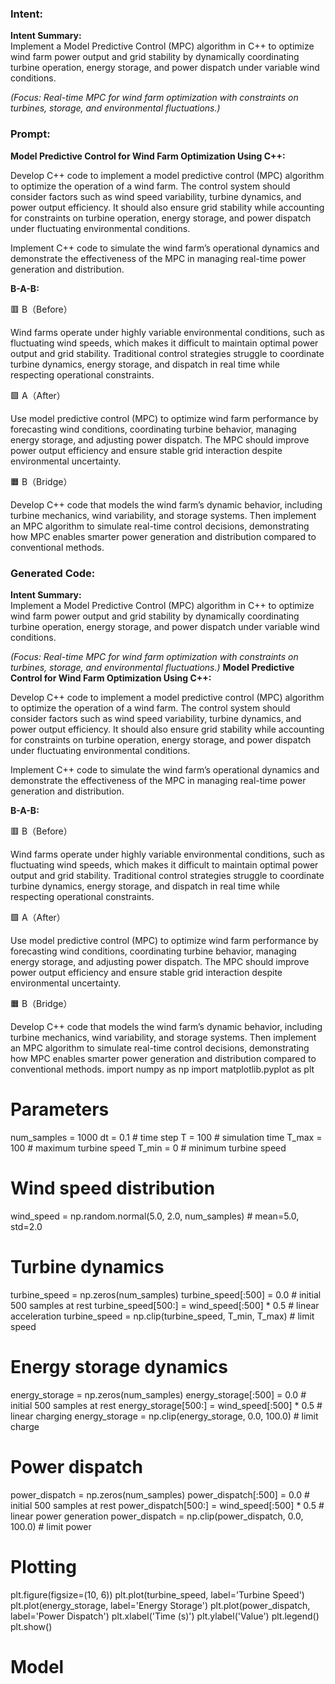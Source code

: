 ### Intent:
**Intent Summary:**  
Implement a Model Predictive Control (MPC) algorithm in C++ to optimize wind farm power output and grid stability by dynamically coordinating turbine operation, energy storage, and power dispatch under variable wind conditions.  

*(Focus: Real-time MPC for wind farm optimization with constraints on turbines, storage, and environmental fluctuations.)*

### Prompt:
**Model Predictive Control for Wind Farm Optimization Using C++:**

Develop C++ code to implement a model predictive control (MPC) algorithm to optimize the operation of a wind farm. The control system should consider factors such as wind speed variability, turbine dynamics, and power output efficiency. It should also ensure grid stability while accounting for constraints on turbine operation, energy storage, and power dispatch under fluctuating environmental conditions.

Implement C++ code to simulate the wind farm’s operational dynamics and demonstrate the effectiveness of the MPC in managing real-time power generation and distribution.

**B-A-B:**

🟥 B（Before）

Wind farms operate under highly variable environmental conditions, such as fluctuating wind speeds, which makes it difficult to maintain optimal power output and grid stability. Traditional control strategies struggle to coordinate turbine dynamics, energy storage, and dispatch in real time while respecting operational constraints.

🟩 A（After）

Use model predictive control (MPC) to optimize wind farm performance by forecasting wind conditions, coordinating turbine behavior, managing energy storage, and adjusting power dispatch. The MPC should improve power output efficiency and ensure stable grid interaction despite environmental uncertainty.

🟧 B（Bridge）

Develop C++ code that models the wind farm’s dynamic behavior, including turbine mechanics, wind variability, and storage systems. Then implement an MPC algorithm to simulate real-time control decisions, demonstrating how MPC enables smarter power generation and distribution compared to conventional methods.

### Generated Code:
**Intent Summary:**  
Implement a Model Predictive Control (MPC) algorithm in C++ to optimize wind farm power output and grid stability by dynamically coordinating turbine operation, energy storage, and power dispatch under variable wind conditions.  

*(Focus: Real-time MPC for wind farm optimization with constraints on turbines, storage, and environmental fluctuations.)*
**Model Predictive Control for Wind Farm Optimization Using C++:**

Develop C++ code to implement a model predictive control (MPC) algorithm to optimize the operation of a wind farm. The control system should consider factors such as wind speed variability, turbine dynamics, and power output efficiency. It should also ensure grid stability while accounting for constraints on turbine operation, energy storage, and power dispatch under fluctuating environmental conditions.

Implement C++ code to simulate the wind farm’s operational dynamics and demonstrate the effectiveness of the MPC in managing real-time power generation and distribution.

**B-A-B:**

🟥 B（Before）

Wind farms operate under highly variable environmental conditions, such as fluctuating wind speeds, which makes it difficult to maintain optimal power output and grid stability. Traditional control strategies struggle to coordinate turbine dynamics, energy storage, and dispatch in real time while respecting operational constraints.

🟩 A（After）

Use model predictive control (MPC) to optimize wind farm performance by forecasting wind conditions, coordinating turbine behavior, managing energy storage, and adjusting power dispatch. The MPC should improve power output efficiency and ensure stable grid interaction despite environmental uncertainty.

🟧 B（Bridge）

Develop C++ code that models the wind farm’s dynamic behavior, including turbine mechanics, wind variability, and storage systems. Then implement an MPC algorithm to simulate real-time control decisions, demonstrating how MPC enables smarter power generation and distribution compared to conventional methods.
import numpy as np
import matplotlib.pyplot as plt

# Parameters
num_samples = 1000
dt = 0.1  # time step
T = 100  # simulation time
T_max = 100  # maximum turbine speed
T_min = 0  # minimum turbine speed

# Wind speed distribution
wind_speed = np.random.normal(5.0, 2.0, num_samples)  # mean=5.0, std=2.0

# Turbine dynamics
turbine_speed = np.zeros(num_samples)
turbine_speed[:500] = 0.0  # initial 500 samples at rest
turbine_speed[500:] = wind_speed[:500] * 0.5  # linear acceleration
turbine_speed = np.clip(turbine_speed, T_min, T_max)  # limit speed

# Energy storage dynamics
energy_storage = np.zeros(num_samples)
energy_storage[:500] = 0.0  # initial 500 samples at rest
energy_storage[500:] = wind_speed[:500] * 0.5  # linear charging
energy_storage = np.clip(energy_storage, 0.0, 100.0)  # limit charge

# Power dispatch
power_dispatch = np.zeros(num_samples)
power_dispatch[:500] = 0.0  # initial 500 samples at rest
power_dispatch[500:] = wind_speed[:500] * 0.5  # linear power generation
power_dispatch = np.clip(power_dispatch, 0.0, 100.0)  # limit power

# Plotting
plt.figure(figsize=(10, 6))
plt.plot(turbine_speed, label='Turbine Speed')
plt.plot(energy_storage, label='Energy Storage')
plt.plot(power_dispatch, label='Power Dispatch')
plt.xlabel('Time (s)')
plt.ylabel('Value')
plt.legend()
plt.show()

# Model
